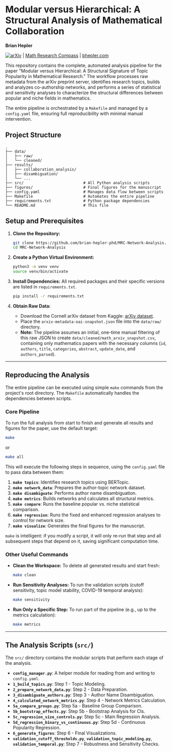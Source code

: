 # Modular versus Hierarchical: A Structural Analysis of Mathematical Collaboration

**Brian Hepler**

[![arXiv](https://img.shields.io/badge/arXiv-2506.22946v1-b31b1b.svg)](https://arxiv.org/abs/2506.22946v1) | [Math Research Compass](https://mathresearchcompass.com) | [bhepler.com](https://bhepler.com) 

This repository contains the complete, automated analysis pipeline for the paper "Modular versus Hierarchical: A Structural Signature of Topic Popularity in Mathematical Research." The workflow processes raw metadata from the arXiv preprint server, identifies research topics, builds and analyzes co-authorship networks, and performs a series of statistical and sensitivity analyses to characterize the structural differences between popular and niche fields in mathematics.

The entire pipeline is orchestrated by a `Makefile` and managed by a `config.yaml` file, ensuring full reproducibility with minimal manual intervention.

## Project Structure

```
.
├── data/
│   ├── raw/
│   └── cleaned/
├── results/
│   ├── collaboration_analysis/
│   ├── disambiguation/
│   └── ...
├── src/                          # All Python analysis scripts
├── figures/                      # Final figures for the manuscript
├── config.yaml                   # Manages data flow between scripts
├── Makefile                      # Automates the entire pipeline
├── requirements.txt              # Python package dependencies
└── README.md                     # This file
```

## Setup and Prerequisites

1.  **Clone the Repository:**
    ```bash
    git clone https://github.com/brian-hepler-phd/MRC-Network-Analysis.git
    cd MRC-Network-Analysis
    ```

2.  **Create a Python Virtual Environment:**
    ```bash
    python3 -m venv venv
    source venv/bin/activate
    ```

3.  **Install Dependencies:** All required packages and their specific versions are listed in `requirements.txt`.
    ```bash
    pip install -r requirements.txt
    ```

4.  **Obtain Raw Data:**
    *   Download the Cornell arXiv dataset from Kaggle: [arXiv dataset](https://www.kaggle.com/datasets/Cornell-University/arxiv).
    *   Place the `arxiv-metadata-oai-snapshot.json` file into the `data/raw/` directory.
    *   **Note:** The pipeline assumes an initial, one-time manual filtering of this raw JSON to create `data/cleaned/math_arxiv_snapshot.csv`, containing only mathematics papers with the necessary columns (`id`, `authors`, `title`, `categories`, `abstract`, `update_date`, and `authors_parsed`).

---

## Reproducing the Analysis

The entire pipeline can be executed using simple `make` commands from the project's root directory. The `Makefile` automatically handles the dependencies between scripts.

### Core Pipeline

To run the full analysis from start to finish and generate all results and figures for the paper, use the default target:

```bash
make
```
or
```bash
make all
```

This will execute the following steps in sequence, using the `config.yaml` file to pass data between them:

1.  **`make topics`**: Identifies research topics using BERTopic.
2.  **`make network_data`**: Prepares the author-topic network dataset.
3.  **`make disambiguate`**: Performs author name disambiguation.
4.  **`make metrics`**: Builds networks and calculates all structural metrics.
5.  **`make compare`**: Runs the baseline popular vs. niche statistical comparison.
6.  **`make regression`**: Runs the fixed and enhanced regression analyses to control for network size.
7.  **`make visualize`**: Generates the final figures for the manuscript.

`make` is intelligent: if you modify a script, it will only re-run that step and all subsequent steps that depend on it, saving significant computation time.

### Other Useful Commands

*   **Clean the Workspace:** To delete all generated results and start fresh:
    ```bash
    make clean
    ```
*   **Run Sensitivity Analyses:** To run the validation scripts (cutoff sensitivity, topic model stability, COVID-19 temporal analysis):
    ```bash
    make sensitivity
    ```
*   **Run Only a Specific Step:** To run part of the pipeline (e.g., up to the metrics calculation):
    ```bash
    make metrics
    ```

---

## The Analysis Scripts (`src/`)

The `src/` directory contains the modular scripts that perform each stage of the analysis.

-   **`config_manager.py`**: A helper module for reading from and writing to `config.yaml`.
-   **`1_build_topics.py`**: Step 1 - Topic Modeling.
-   **`2_prepare_network_data.py`**: Step 2 - Data Preparation.
-   **`3_disambiguate_authors.py`**: Step 3 - Author Name Disambiguation.
-   **`4_calculated_network_metrics.py`**: Step 4 - Network Metrics Calculation.
-   **`5a_compare_groups.py`**: Step 5a - Baseline Group Comparison.
-   **`5b_bootstrap_effects.py`**: Step 5b - Bootstrap Analysis for CIs.
-   **`5c_regression_size_controls.py`**: Step 5c - Main Regression Analysis.
-   **`5d_regression_binary_vs_continuous.py`**: Step 5d - Continuous Popularity Regression.
-   **`6_generate_figures`**: Step 6 - Final Visualizations.
-   **`validation_cutoff_thresholds.py`**, **`validation_topic_modeling.py`**, **`validation_temporal.py`**: Step 7 - Robustness and Sensitivity Checks.
```